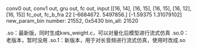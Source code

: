 conv0 out, conv1 out, gru out, fc out, input
[[16, 14], [16, 15], [16, 15], [16, 12], [16, 15]]
fc_out, fc_b_fra 22
[-6684672.  5497856.]
[-1.59375     1.31079102]
new_param_bin number: 21552, 0x5430
bin_all: 21520

.so：最新版，同时生成kws_weight.c，可以对量化后模型进行流式仿真
.so.0：老版本，暂时没用
.so.1：新版本，用于对长音频进行流式仿真，使用时改成.so